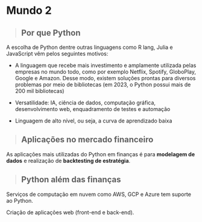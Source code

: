 # Mundo 2

> ## **Por que Python**

A escolha de Python dentre outras linguagens como R lang, Julia e JavaScript vêm pelos seguintes motivos:

- A linguagem que recebe mais investimento e amplamente utilizada pelas empresas no mundo todo, como por exemplo Netflix, Spotify, GloboPlay, Google e Amazon. Desse modo, existem soluções prontas para diversos problemas por meio de bibliotecas (em 2023, o Python possui mais de 200 mil bibliotecas)

- Versatilidade: IA, ciência de dados, computação gráfica, desenvolvimento web, enquadramento de testes e automação

- Linguagem de alto nível, ou seja, a curva de aprendizado baixa

> ## **Aplicações no mercado financeiro**

As aplicações mais utilizadas do Python em finanças é para **modelagem de dados** e realização de **backtesting de estratégia**.

> ## **Python além das finanças**

Serviços de computação em nuvem como AWS, GCP e Azure tem suporte ao Python.

Criação de aplicações web (front-end e back-end).
